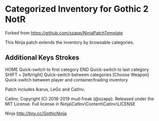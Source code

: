 Categorized Inventory for Gothic 2 NotR
=======================================

Forked from https://github.com/szapp/NinjaPatchTemplate


This Ninja patch extends the inventory by browsable categories.


Additional Keys Strokes
-----------------------

HOME                    Quick-switch to first category
END                     Quick-switch to last category
SHIFT + [left/right]    Quick-switch between categories
[Choose Weapon]         Quick-switch between player and container/trading inventory


Patch includes Ikarus, LeGo and CatInv.

CatInv, Copyright (C) 2018-2019  mud-freak (@szapp).
Released under the MIT License.
Full license in Ninja\CatInv\Content\CatInv\LICENSE


Ninja <http://tiny.cc/GothicNinja>
